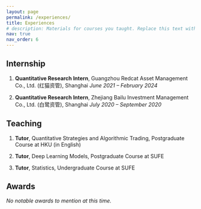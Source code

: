 ```yaml
---
layout: page
permalink: /experiences/
title: Experiences
# description: Materials for courses you taught. Replace this text with your description.
nav: true
nav_order: 6
---
```


## Internship

1) **Quantitative Research Intern**, Guangzhou Redcat Asset Management Co., Ltd. (红猫资管), Shanghai 
   *June 2021 – February 2024*

2) **Quantitative Research Intern**, Zhejiang Bailu Investment Management Co., Ltd. (白鹭资管), Shanghai
   *July 2020 – September 2020*

## Teaching 

1) **Tutor**, Quantitative Strategies and Algorithmic Trading, Postgraduate Course at HKU (in English)

2) **Tutor**, Deep Learning Models, Postgraduate Course at SUFE

3) **Tutor**, Statistics, Undergraduate Course at SUFE

## Awards

*No notable awards to mention at this time.*

